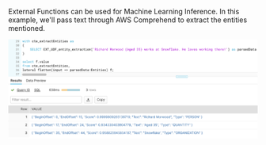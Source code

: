 External Functions can be used for Machine Learning Inference.
In this example, we'll pass text through AWS Comprehend to extract the entities mentioned.

![Example](example.png)
